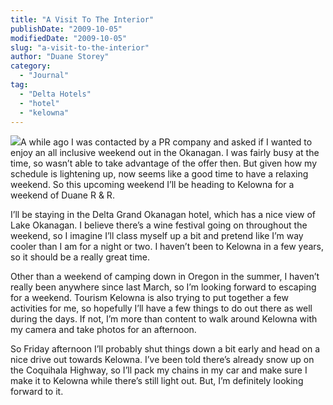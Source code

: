 ```yaml
---
title: "A Visit To The Interior"
publishDate: "2009-10-05"
modifiedDate: "2009-10-05"
slug: "a-visit-to-the-interior"
author: "Duane Storey"
category:
  - "Journal"
tag:
  - "Delta Hotels"
  - "hotel"
  - "kelowna"
---
```


![](http://classifieds.castanet.net/data/136/12783_b1.jpg)A while ago I was contacted by a PR company and asked if I wanted to enjoy an all inclusive weekend out in the Okanagan. I was fairly busy at the time, so wasn’t able to take advantage of the offer then. But given how my schedule is lightening up, now seems like a good time to have a relaxing weekend. So this upcoming weekend I’ll be heading to Kelowna for a weekend of Duane R &amp; R.

I’ll be staying in the Delta Grand Okanagan hotel, which has a nice view of Lake Okanagan. I believe there’s a wine festival going on throughout the weekend, so I imagine I’ll class myself up a bit and pretend like I’m way cooler than I am for a night or two. I haven’t been to Kelowna in a few years, so it should be a really great time.

Other than a weekend of camping down in Oregon in the summer, I haven’t really been anywhere since last March, so I’m looking forward to escaping for a weekend. Tourism Kelowna is also trying to put together a few activities for me, so hopefully I’ll have a few things to do out there as well during the days. If not, I’m more than content to walk around Kelowna with my camera and take photos for an afternoon.

So Friday afternoon I’ll probably shut things down a bit early and head on a nice drive out towards Kelowna. I’ve been told there’s already snow up on the Coquihala Highway, so I’ll pack my chains in my car and make sure I make it to Kelowna while there’s still light out. But, I’m definitely looking forward to it.